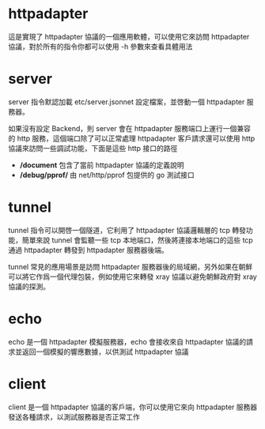 # httpadapter

這是實現了 httpadapter 協議的一個應用軟體，可以使用它來訪問 httpadapter 協議，對於所有的指令你都可以使用 -h 參數來查看具體用法

# server

server 指令默認加載 etc/server.jsonnet 設定檔案，並啓動一個 httpadapter 服務器。

如果沒有設定 Backend，則 server 會在 httpadapter 服務端口上運行一個兼容的 http 服務，這個端口除了可以正常處理 httpadapter 客戶請求還可以使用 http 協議來訪問一些調試功能，下面是這些 http 接口的路徑

* **/document** 包含了當前 httpadapter 協議的定義說明
* **/debug/pprof/** 由 net/http/pprof 包提供的 go 測試接口

# tunnel

tunnel 指令可以開啓一個隧道，它利用了 httpadapter 協議邏輯層的 tcp 轉發功能，簡單來說 tunnel 會監聽一些 tcp 本地端口，然後將連接本地端口的這些 tcp 通過 httpadapter 轉發到 httpadapter 服務器後端。

tunnel 常見的應用場景是訪問 httpadapter 服務器後的局域網，另外如果在朝鮮可以將它作爲一個代理包裝，例如使用它來轉發 xray 協議以避免朝鮮政府對 xray 協議的探測。

# echo

echo 是一個 httpadapter 模擬服務器，echo 會接收來自 httpadapter 協議的請求並返回一個模擬的響應數據，以供測試 httpadapter 協議

# client

client 是一個 httpadapter 協議的客戶端，你可以使用它來向 httpadapter 服務器發送各種請求，以測試服務器是否正常工作